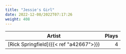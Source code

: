 ```yaml
---
title: "Jessie's Girl"
date: 2022-12-08/2022T07:17:26
weight: 408
---
```




 Artist | Plays 
----- | -----:
[Rick Springfield]({{< ref "a42667">}}) | 4
